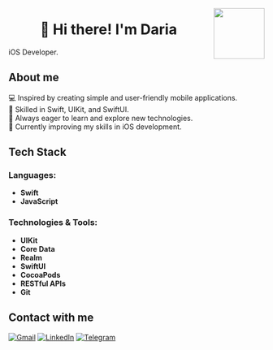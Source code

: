 <p align="left">
  <img src="https://github.com/user-attachments/assets/6db73eb2-41f4-45d3-8b2d-859319a18673" width="100" align="right" style="margin-left: 10px;">
</p>

<h1 align="center">
👋 Hi there! I'm Daria 
</h1>

<p align="left">
  iOS Developer.
</p>

## About me

💻 Inspired by creating simple and user-friendly mobile applications.  
📱 Skilled in Swift, UIKit, and SwiftUI.  
🚀 Always eager to learn and explore new technologies.  
🌱 Currently improving my skills in iOS development.

## Tech Stack

### Languages:
- **Swift**
- **JavaScript**

### Technologies & Tools:
- **UIKit**  
- **Core Data**  
- **Realm**  
- **SwiftUI**  
- **CocoaPods**  
- **RESTful APIs**  
- **Git**

## Contact with me

<p align="left">
  <a href="mailto:daria.kobeleva.dev@gmail.com"><img src="https://img.shields.io/badge/Gmail-D14836?style=for-the-badge&logo=gmail&logoColor=white" alt="Gmail"></a>
  <a href="https://linkedin.com/in/daria-kobeleva"><img src="https://img.shields.io/badge/linkedin-0077B5?style=for-the-badge&logo=linkedin&logoColor=white" alt="LinkedIn"></a>
  <a href="https://t.me/KobelevaDaria"><img src="https://img.shields.io/badge/telegram-2CA5E0?style=for-the-badge&logo=telegram&logoColor=white" alt="Telegram"></a>
</p>




